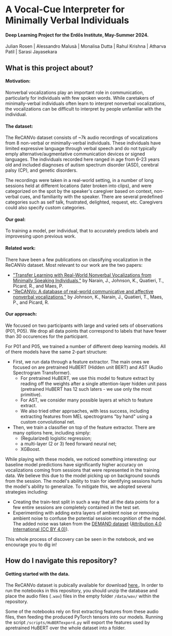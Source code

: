 # A Vocal-Cue Interpreter for Minimally Verbal Individuals
#### Deep Learning Project for the Erdős Institute, May-Summer 2024.
  Julian Rosen |  Alessandro Malusà | Monalisa Dutta | Rahul Krishna | Atharva Patil | Sarasi Jayasekara

## What is this project about?
#### Motivation: 
Nonverbal vocalizations play an important role in communication, particularly for individuals with few spoken words. While caretakers of minimally-verbal individuals often learn to interpret nonverbal vocalizations, the vocalizations can be difficult to interpret by people unfamiliar with the individual.  

#### The dataset: 
The ReCANVo dataset consists of ~7k audio recordings of vocalizations from 8 non-verbal or minimally-verbal individuals. These individuals have limited expressive language through verbal speech and do not typically emply alternative/augmentative communication devices or signed languages. The individuals recorded here ranged in age from 6–23 years old and included diagnoses of autism spectrum disorder (ASD), cerebral palsy (CP), and genetic disorders.

The recordings were taken in a real-world setting, in a number of long sessions held at different locations (later broken into clips), and were categorized on the spot by the speaker's caregiver based on context, non-verbal cues, and familiarity with the speaker. There are several predefined categories such as self talk, frustrated, delighted, request, etc. Caregivers could also specify custom categories. 

#### Our goal: 
To training a model, per individual, that to accurately predicts labels and improvesing upon previous work.

#### Related work:
 There have been a few publications on classifying vocalization in the ReCANVo dataset. Most relevant to our work are the two papers:
 -  ["Transfer Learning with Real-World Nonverbal Vocalizations from Minimally Speaking Individuals,"](https://www.media.mit.edu/publications/transfer-learning-with-real-world-nonverbal-vocalizations-from-minimally-speaking-individuals/) by Narain, J., Johnson, K., Quatieri, T., Picard, R., and Maes, P. 
 -  ["ReCANVo: A database of real-world communicative and affective nonverbal vocalizations,"](https://www.nature.com/articles/s41597-023-02405-7) by Johnson, K., Narain, J., Quatieri, T., Maes, P., and Picard, R. 

#### Our approach:
 
We focused on two participants with large and varied sets of observations (P01, P05). We drop all data points that correspond to labels that have fewer than 30 occurences for the participant.

For P01 and P05, we trained a number of different deep learning models. All of there models have the same 2-part structure: 
- First, we run data through a feature extractor. The main ones we focused on are pretrained HuBERT (Hidden unit BERT) and AST (Audio Spectrogram Transformer). 
  - For pretrained HuBERT, we use this model to feature extract by reading off the weights after a single attention-layer hidden unit pass (pretrained HuBERT has 12 such laters - we use only the most primitive).
  - For AST, we consider many possible layers at which to feature extract. 
  - We also tried other approaches, with less success, including extracting features from MEL spectrograms "by hand" using a custom convolutional net.
- Then, we train a classifier on top of the feature extractor. There are many options here, including simply:
  - (Regularized) logisitic regression;
  - a multi-layer (2 or 3) feed forward neural net;
  - XGBoost.
  
While playing with these models, we noticed something interesting: our baseline model predictions have significantly higher accuracy on vocalizations coming from sessions that were represented in the training data. We believe this due to the model picking up on background sounds from the session. 
The model's ability to train for identifying sessions hurts the model's ability to generalize. To mitigate this, we adopted several strategies including:
- Creating the train-test split in such a way that all the data points for a few entire sessions are completely contained in the test set.
- Experimenting with adding extra layers of ambient noise or removing ambient noise to confuse the potential session recognition of the model. The added noise was taken from the [DEMAND dataset](https://www.kaggle.com/datasets/chrisfilo/demand) ([Attribution 4.0 International (CC BY 4.0)](https://creativecommons.org/licenses/by/4.0/)).

This whole process of discovery can be seen in the notebook, and we encourage you to dig in!

## How do I navigate this repository?

#### Getting started with the data.
The ReCANVo dataset is pubically available for download [here.](https://zenodo.org/records/5786860).
In order to run the notebooks in this repository, you should unzip the database and place the audio files (`.wav`) files in the empty folder `/data/wav/` within the repository.

Some of the notebooks rely on first extracting features from these audio files, then feeding the produced PyTorch tensors into our models. Running the script `/scripts/HuBERTexpord.py` will export the features used by apretrained HuBERT over the whole dataset into a folder.


####
